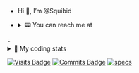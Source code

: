 - Hi 👋, I’m @Squibid 
- <details><summary> 📟 You can reach me at </summary><br />
  
  https://squi.bid#contact
  
</details>
- <details><summary> 👾 My coding stats</summary><br />

  ![top langs](https://github-readme-stats.vercel.app/api/top-langs/?username=squibid&theme=dark&layout=compact&hide=html,css) 
  
  [![GitHub Streak](https://github-readme-streak-stats.herokuapp.com/?user=squibid&theme=dark)](https://git.io/streak-stats)
  
</details>

[![Visits Badge](https://badges.pufler.dev/visits/squibid/squibid)](https://badges.pufler.dev) 
[![Commits Badge](https://badges.pufler.dev/commits/monthly/squibid)](https://badges.pufler.dev) <a href="https://github.com/Squibid/Squibid/blob/dfc6a49a2a3c6c0d56206a60c1f1414b375d43a0/specs.md"><img src="https://img.shields.io/badge/       ‎- my specs- ?style=flat&logo=archlinux&logoColor=white" alt="specs" /></a>
